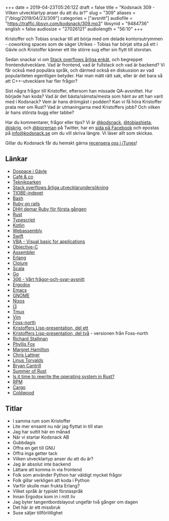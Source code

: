 +++
date = 2019-04-23T05:26:12Z
draft = false
title = "Kodsnack 309 - Vilken utvecklartyp anser du att du är?"
slug = "309"
aliases = ["/blog/2019/04/23/309"]
categories = ["avsnitt"]
audiofile = "https://traffic.libsyn.com/kodsnack/309.mp3"
libsynid = "9484736"
english = false
audiosize = "27026121"
audiolength = "56:10"
+++

Kristoffer och Tobias snackar till att börja med om delade kontorsutrymmen - coworking spaces som de säger Utrikes - Tobias har börjat sitta på ett i Gävle och Kristoffer känner ett lite större sug efter sin flytt till storstan.

Sedan snackar vi om [Stack overflows årliga enkät](https://insights.stackoverflow.com/survey/2019), och begreppet frontendutvecklare. Vad är frontend, vad är fullstack och vad är backend? Vi får också med populära språk, och därmed också en diskussion av vad populariteten egentligen betyder. Har man mätt rätt sak, eller är det bara så att C++-utvecklare har fler frågor?

Sist några frågor till Kristoffer, eftersom han missade QA-avsnittet. Hur började han koda? Vad är det bästa/sämsta/mesta som hänt av att han varit med i Kodsnack? Vem är hans drömgäst i podden? Kan vi få höra Kristoffer prata mer om Rust? Vad är utmaningarna med Kristoffers jobb? Och vilken är hans största bugg eller tabbe?

Har du kommentarer, frågor eller tips? Vi är [@kodsnack](https://www.twitter.com/kodsnack), [@tobiashieta](https://www.twitter.com/tobiashieta), [@iskrig](https://www.twitter.com/iskrig), och [@bjoreman](https://www.twitter.com/bjoreman) på Twitter, har en [sida på Facebook](https://www.facebook.com/kodsnack) och epostas på [info@kodsnack.se](mailto:info@kodsnack.se) om du vill skriva längre. Vi läser allt som skickas.

Gillar du Kodsnack får du hemskt gärna [recensera oss i iTunes](http://itunes.apple.com/se/podcast/kodsnack/id561631498?l=en)!

## Länkar ##
* [Dospace i Gävle](https://www.dospace.se/gavle-stortorget)
* [Café & co](http://www.cafeco.se/en/page/coworking)
* [Teknikparken](https://teknikparken.se/)
* [Stack overflows årliga utvecklarundersökning](https://insights.stackoverflow.com/survey/2019)
* [TIOBE-indexet](https://www.tiobe.com/tiobe-index/)
* [Bash](https://en.wikipedia.org/wiki/Bash_%28Unix_shell%29)
* [Ruby on rails](https://en.wikipedia.org/wiki/Ruby_on_Rails)
* [DHH demar Ruby för första gången](https://www.youtube.com/watch?v=Gzj723LkRJY&feature=youtu.be)
* [Rust](https://en.wikipedia.org/wiki/Rust_%28programming_language%29)
* [Typescript](https://en.wikipedia.org/wiki/TypeScript)
* [Kotlin](https://en.wikipedia.org/wiki/Kotlin_%28programming_language%29)
* [Webassembly](https://en.wikipedia.org/wiki/WebAssembly)
* [Swift](https://en.wikipedia.org/wiki/Swift_%28programming_language%29)
* [VBA - Visual basic for applications](https://en.wikipedia.org/wiki/Visual_Basic_for_Applications)
* [Objective-C](https://en.wikipedia.org/wiki/Objective-C)
* [Assembler](https://en.wikipedia.org/wiki/Assembly_language)
* [Erlang](https://en.wikipedia.org/wiki/Erlang_%28programming_language%29)
* [Clojure](https://en.wikipedia.org/wiki/Clojure)
* [Scala](https://en.wikipedia.org/wiki/Scala_%28programming_language%29)
* [Go](https://en.wikipedia.org/wiki/Go_%28programming_language%29)
* [306 - Vårt frågor-och-svar-avsnitt](https://kodsnack.se/306/)
* [Ergodox](https://ergodox-ez.com/)
* [Emacs](https://en.wikipedia.org/wiki/Emacs)
* [GNOME](https://en.wikipedia.org/wiki/GNOME)
* [Nixos](https://en.wikipedia.org/wiki/NixOS)
* [I3](https://i3wm.org/)
* [Tmux](https://github.com/tmux/tmux/wiki)
* [Vim](https://en.wikipedia.org/wiki/Vim_%28text_editor%29)
* [Foss-north](https://foss-north.se/2019/)
* [Kristoffers Lisp-presentation, del ett](https://www.youtube.com/watch?v=hGY3uBHVVr4)
* [Kristoffers Lisp-presentation, del två](https://www.youtube.com/watch?v=F140RNyuKXg) - versionen från Foss-north
* [Richard Stallman](https://en.wikipedia.org/wiki/Richard_Stallman)
* [Phyllis Fox](https://en.wikipedia.org/wiki/Phyllis_Fox)
* [Margret Hamilton](https://en.wikipedia.org/wiki/Margaret_Hamilton_%28scientist%29)
* [Chris Lattner](https://en.wikipedia.org/wiki/Chris_Lattner)
* [Linus Torvalds](https://en.wikipedia.org/wiki/Linus_Torvalds)
* [Bryan Cantrill](https://en.wikipedia.org/wiki/Bryan_Cantrill)
* [Summer of Rust](https://www.youtube.com/watch?v=LjFM8vw3pbU)
* [Is it time to rewrite the operating system in Rust?](https://www.youtube.com/watch?v=HgtRAbE1nBM&t=6s)
* [RPM](https://en.wikipedia.org/wiki/RPM_Package_Manager)
* [Cargo](https://doc.rust-lang.org/cargo/guide/)
* [Coldwood](https://sv.wikipedia.org/wiki/Coldwood_Interactive)

## Titlar ##
* I samma rum som Kristoffer
* Lite mer ensamt nu när jag flyttat in till stan
* Jag har suttit här en månad
* När vi startar Kodsnack AB
* Gubbdagis
* Offra en get till GNU
* Offra inga getter tack
* Vilken utvecklartyp anser du att du är?
* Jag är absolut inte backend
* Lättare att komma in via frontend
* Folk som använder Python har väldigt mycket frågor
* Folk gillar verkligen att koda i Python
* Varför skulle man frukta Erlang?
* Vilket språk är typiskt förstaspråk
* Innan Ergodox kom in i mitt liv
* Jag byter tangentbordslayout ungefär två gånger om dagen
* Det här är ett missbruk
* Suse säljer tillförlitlighet